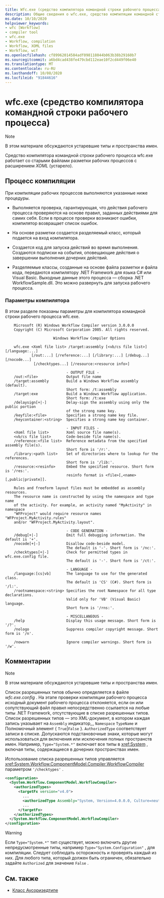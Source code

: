 ```yaml
---
title: Wfc.exe (средство компилятора командной строки рабочего процесса)
description: Общие сведения о wfc.exe, средство компиляции командной строки рабочего процесса.
ms.date: 10/10/2020
helpviewer_keywords:
- wfc [Workflow]
- compiler tool
- wfc.exe
- Workflow, compilation
- Workflow, XOML files
- Workflow, wcf
ms.openlocfilehash: cf89962014584adf098118044b063b38b29160b7
ms.sourcegitcommit: a6bd4cad438fe479cbd112eae10f2cd449f06e40
ms.translationtype: MT
ms.contentlocale: ru-RU
ms.lasthandoff: 10/08/2020
ms.locfileid: "91844616"
---
```

# <a name="wfcexe-workflow-command-line-compiler-tool"></a>wfc.exe (средство компилятора командной строки рабочего процесса)
> [!NOTE]
> В этом материале обсуждаются устаревшие типы и пространства имен.

Средство компилятора командной строки рабочего процесса wfc.exe работает со старыми файлами разметки рабочих процессов с расширением *XOML* (устарело).

## <a name="compilation-process"></a>Процесс компиляции

При компиляции рабочих процессов выполняются указанные ниже процедуры.

- Выполняется проверка, гарантирующая, что действия рабочего процесса проверяются на основе правил, заданных действиями для самих себя. Если в процессе проверки возникают ошибки, компилятор возвращает список ошибок.  
- На основе разметки создается разделяемый класс, который подается на вход компилятора.  

- Создается код для запуска действий во время выполнения. Создаются подписки на события, оповещающие действия о завершении выполнения дочерних действий.  
- Разделяемые классы, созданные на основе файла разметки и файла кода, передаются компилятору .NET Framework для языка C# или Visual Basic. Выходные данные этого процесса — сборка .NET WorkflowSample.dll. Это можно развернуть для запуска рабочего процесса.

### <a name="compiler-options"></a>Параметры компилятора

В этом разделе показаны параметры для компилятора командной строки рабочего процесса wfc.exe.

```output
    Microsoft (R) Windows Workflow Compiler version 3.0.0.0
    Copyright (C) Microsoft Corporation 2005. All rights reserved.

                      Windows Workflow Compiler Options

    wfc.exe <Xoml file list> /target:assembly [<vb/cs file list>] [/language:...]
            [/out:...] [/reference:...] [/library:...] [/debug...] [/nocode...]
             [/checktypes...] [/resource:<resource info>]

                            - OUTPUT FILE -
    /out:<file>             Output file name
    /target:assembly        Build a Windows Workflow assembly (default).
                            Short form: /t:assembly
    /target:exe             Build a Windows Workflow application.
                            Short form: /t:exe
    /delaysign[+|-]         Delay-sign the assembly using only the public portion
                            of the strong name key.
    /keyfile:<file>         Specifies a strong name key file.
    /keycontainer:<string>  Specifies a strong name key container.

                            - INPUT FILES -
    <Xoml file list>        Xoml source file name(s).
    <vb/cs file list>       Code-beside file name(s).
    /reference:<file list>  Reference metadata from the specified assembly file(s).
                            Short form is '/r:'.
    /library:<path list>    Set of directories where to lookup for the references.
                            Short form is '/lib:'.
    /resource:<resinfo>     Embed the specified resource. Short form is '/res:'.
                            resinfo format is <file>[,<name>[,public|private]].

    Rules and freeform layout files must be embedded as assembly resources.
    The resource name is constructed by using the namespace and type name
    of the activity. For example, an activity named "MyActivity" in namespace
    "WFProject" would require resource names "WFProject.MyActivity.rules"
    and/or "WFProject.MyActivity.layout".

                            - CODE GENERATION -
    /debug[+|-]             Emit full debugging information. The default is '+'.
    /nocode[+|-]            Disallow code-beside model.
                            The default is '-'. Short form is '/nc:'.
    /checktypes[+|-]        Check for permitted types in wfc.exe.config file.
                            The default is '-'. Short form is '/ct:'.

                            - LANGUAGE -
    /language:[cs|vb]       The language to use for the generated class.
                            The default is 'CS' (C#). Short form is '/l:'.
    /rootnamespace:<string> Specifies the root Namespace for all type declarations.
                            Valid only for 'VB' (Visual Basic) language.
                            Short form is '/rns:'.

                            - MISCELLANEOUS -
    /help                   Display this usage message. Short form is '/?'.
    /nologo                 Suppress compiler copyright message. Short form is '/n'.

    /nowarn                 Ignore compiler warnings. Short form is '/w'.
```

## <a name="remarks"></a>Комментарии
> [!NOTE]
> В этом материале обсуждаются устаревшие типы и пространства имен.

Список разрешенных типов обычно определяется в файле *wfc.exe.config* . На этапе проверки компиляции рабочего процесса исходный документ рабочего процесса отклоняется, если он или сопутствующий файл правил непосредственно ссылается на любые типы .NET Framework, отсутствующие в списке разрешенных типов. Список разрешенных типов — это XML-документ, в котором каждая запись указывает на `Assembly` индикатор,,, `Namespace` `TypeName` и Полномочный элемент { `True`&#124;`False` }. `AuthorizedType` соответствует записи в списке. Допускаются подстановочные знаки, которые могут использоваться для включения или исключения полных пространств имен. Например, `Type="System.*"` включает все типы в <xref:System> , включая типы, содержащиеся в дочерних пространствах имен.
  
Использование списка разрешенных типов управляется <xref:System.Workflow.ComponentModel.Compiler.WorkflowCompiler> параметром `'/checktypes'` .

```xml  
<configuration>  
  <System.Workflow.ComponentModel.WorkflowCompiler>
    <authorizedTypes>
      <targetFx version="v4.0">
        ...
        <authorizedType Assembly="System, Version=4.0.0.0, Culture=neutral, PublicKeyToken=b77a5c561934e089" Namespace="System*" TypeName="*" Authorized="True"/>
        ...
      </targetFx>
    </authorizedTypes>
  </System.Workflow.ComponentModel.WorkflowCompiler>  
</configuration>  
```

> [!WARNING]
> Если `Type="System.*"` тип существует, можно включить другие непредусмотренные типы, например `Type="System.Configuration"` , для компиляции. Следует соблюдать осторожность и проверять каждый из них. Для любого типа, который должен быть ограничен, обязательно задайте `Authorized` для значение `False` .

## <a name="see-also"></a>См. также

- [Класс Аусоризедтипе](xref:System.Workflow.ComponentModel.Compiler.AuthorizedType)
